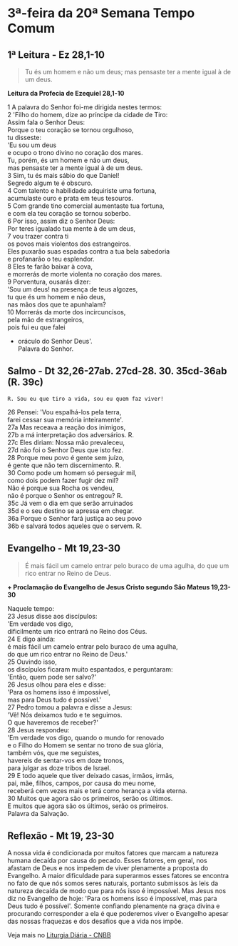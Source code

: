 # 3ª-feira da 20ª Semana Tempo Comum

## 1ª Leitura - Ez 28,1-10

> Tu és um homem e não um deus; mas pensaste ter a mente igual à de um deus.

**Leitura da Profecia de Ezequiel 28,1-10**

1 A palavra do Senhor foi-me dirigida nestes termos:   
2 'Filho do homem, dize ao príncipe da cidade de Tiro:   
 Assim fala o Senhor Deus:   
 Porque o teu coração se tornou orgulhoso,   
 tu disseste:   
 'Eu sou um deus   
 e ocupo o trono divino no coração dos mares.   
 Tu, porém, és um homem e não um deus,   
 mas pensaste ter a mente igual à de um deus.   
3 Sim, tu és mais sábio do que Daniel!   
 Segredo algum te é obscuro.   
4 Com talento e habilidade adquiriste uma fortuna,   
 acumulaste ouro e prata em teus tesouros.   
5 Com grande tino comercial aumentaste tua fortuna,   
 e com ela teu coração se tornou soberbo.   
6 Por isso, assim diz o Senhor Deus:   
 Por teres igualado tua mente à de um deus,   
7 vou trazer contra ti   
 os povos mais violentos dos estrangeiros.   
 Eles puxarão suas espadas contra a tua bela sabedoria   
 e profanarão o teu esplendor.   
8 Eles te farão baixar à cova,   
 e morrerás de morte violenta no coração dos mares.   
9 Porventura, ousarás dizer:   
 'Sou um deus! na presença de teus algozes,   
 tu que és um homem e não deus,   
 nas mãos dos que te apunhalam?   
10 Morrerás da morte dos incircuncisos,   
 pela mão de estrangeiros,   
 pois fui eu que falei   
 - oráculo do Senhor Deus'.   
 Palavra do Senhor.

## Salmo - Dt 32,26-27ab. 27cd-28. 30. 35cd-36ab (R. 39c)

`R. Sou eu que tiro a vida, sou eu quem faz viver!`

26 Pensei: 'Vou espalhá-los pela terra,   
 farei cessar sua memória inteiramente'.   
27a Mas receava a reação dos inimigos,   
27b a má interpretação dos adversários. R.       
27c Eles diriam: Nossa mão prevaleceu,   
27d não foi o Senhor Deus que isto fez.   
28 Porque meu povo é gente sem juízo,   
 é gente que não tem discernimento. R.       
30 Como pode um homem só perseguir mil,   
 como dois podem fazer fugir dez mil?   
 Não é porque sua Rocha os vendeu,   
 não é porque o Senhor os entregou? R.       
35c Já vem o dia em que serão arruinados   
35d e o seu destino se apressa em chegar.   
36a Porque o Senhor fará justiça ao seu povo   
36b e salvará todos aqueles que o servem. R.

## Evangelho - Mt 19,23-30

> É mais fácil um camelo entrar pelo buraco de uma agulha, do que um rico entrar no Reino de Deus.

**+ Proclamação do Evangelho de Jesus Cristo segundo São Mateus 19,23-30**

Naquele tempo:   
23 Jesus disse aos discípulos:   
 'Em verdade vos digo,   
 dificilmente um rico entrará no Reino dos Céus.   
24 E digo ainda:   
 é mais fácil um camelo entrar pelo buraco de uma agulha,   
 do que um rico entrar no Reino de Deus.'   
25 Ouvindo isso,   
 os discípulos ficaram muito espantados, e perguntaram:   
 'Então, quem pode ser salvo?'   
26 Jesus olhou para eles e disse:   
 'Para os homens isso é impossível,   
 mas para Deus tudo é possível.'   
27 Pedro tomou a palavra e disse a Jesus:   
 'Vê! Nós deixamos tudo e te seguimos.   
 O que haveremos de receber?'   
28 Jesus respondeu:   
 'Em verdade vos digo, quando o mundo for renovado   
 e o Filho do Homem se sentar no trono de sua glória,   
 também vós, que me seguistes,   
 havereis de sentar-vos em doze tronos,   
 para julgar as doze tribos de Israel.   
29 E todo aquele que tiver deixado casas, irmãos, irmãs,   
 pai, mãe, filhos, campos, por causa do meu nome,   
 receberá cem vezes mais e terá como herança a vida eterna.   
30 Muitos que agora são os primeiros, serão os últimos.   
 E muitos que agora são os últimos, serão os primeiros.   
 Palavra da Salvação.

## Reflexão - Mt 19, 23-30

A nossa vida é condicionada por muitos fatores que marcam a natureza humana decaída por causa do pecado. Esses fatores, em geral, nos afastam de Deus e nos impedem de viver plenamente a proposta do Evangelho. A maior dificuldade para superarmos esses fatores se encontra no fato de que nós somos seres naturais, portanto submissos às leis da natureza decaída de modo que para nós isso é impossível. Mas Jesus nos diz no Evangelho de hoje: 'Para os homens isso é impossível, mas para Deus tudo é possível'. Somente confiando plenamente na graça divina e procurando corresponder a ela é que poderemos viver o Evangelho apesar das nossas fraquezas e dos desafios que a vida nos impõe.

Veja mais no [Liturgia Diária - CNBB](http://liturgiadiaria.cnbb.org.br/app/user/user/UserView.php?ano=2016&mes=8&dia=16)